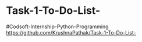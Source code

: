 # Task-1-To-Do-List-
#Codsoft-Internship-Python-Programming
https://github.com/KrushnaPathak/Task-1-To-Do-List-
